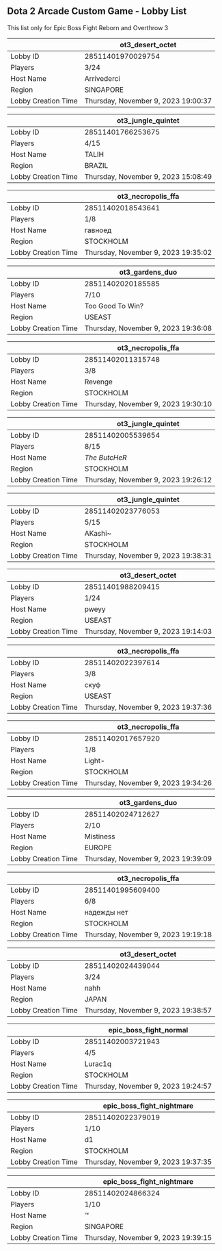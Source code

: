 ## Dota 2 Arcade Custom Game - Lobby List

This list only for Epic Boss Fight Reborn and Overthrow 3

|  | ot3_desert_octet |
| ------ | ------ |
| Lobby ID | 28511401970029754 |
| Players | 3/24 |
| Host Name | Arrivederci |
| Region | SINGAPORE |
| Lobby Creation Time | Thursday, November 9, 2023 19:00:37 |


|  | ot3_jungle_quintet |
| ------ | ------ |
| Lobby ID | 28511401766253675 |
| Players | 4/15 |
| Host Name | TALIH |
| Region | BRAZIL |
| Lobby Creation Time | Thursday, November 9, 2023 15:08:49 |


|  | ot3_necropolis_ffa |
| ------ | ------ |
| Lobby ID | 28511402018543641 |
| Players | 1/8 |
| Host Name | гавноед |
| Region | STOCKHOLM |
| Lobby Creation Time | Thursday, November 9, 2023 19:35:02 |


|  | ot3_gardens_duo |
| ------ | ------ |
| Lobby ID | 28511402020185585 |
| Players | 7/10 |
| Host Name | Too Good To Win? |
| Region | USEAST |
| Lobby Creation Time | Thursday, November 9, 2023 19:36:08 |


|  | ot3_necropolis_ffa |
| ------ | ------ |
| Lobby ID | 28511402011315748 |
| Players | 3/8 |
| Host Name | Revenge |
| Region | STOCKHOLM |
| Lobby Creation Time | Thursday, November 9, 2023 19:30:10 |


|  | ot3_jungle_quintet |
| ------ | ------ |
| Lobby ID | 28511402005539654 |
| Players | 8/15 |
| Host Name | _The ButcHeR_ |
| Region | STOCKHOLM |
| Lobby Creation Time | Thursday, November 9, 2023 19:26:12 |


|  | ot3_jungle_quintet |
| ------ | ------ |
| Lobby ID | 28511402023776053 |
| Players | 5/15 |
| Host Name | AKashi~ |
| Region | STOCKHOLM |
| Lobby Creation Time | Thursday, November 9, 2023 19:38:31 |


|  | ot3_desert_octet |
| ------ | ------ |
| Lobby ID | 28511401988209415 |
| Players | 1/24 |
| Host Name | pweyy |
| Region | USEAST |
| Lobby Creation Time | Thursday, November 9, 2023 19:14:03 |


|  | ot3_necropolis_ffa |
| ------ | ------ |
| Lobby ID | 28511402022397614 |
| Players | 3/8 |
| Host Name | скуф |
| Region | USEAST |
| Lobby Creation Time | Thursday, November 9, 2023 19:37:36 |


|  | ot3_necropolis_ffa |
| ------ | ------ |
| Lobby ID | 28511402017657920 |
| Players | 1/8 |
| Host Name | Light- |
| Region | STOCKHOLM |
| Lobby Creation Time | Thursday, November 9, 2023 19:34:26 |


|  | ot3_gardens_duo |
| ------ | ------ |
| Lobby ID | 28511402024712627 |
| Players | 2/10 |
| Host Name | Mistiness |
| Region | EUROPE |
| Lobby Creation Time | Thursday, November 9, 2023 19:39:09 |


|  | ot3_necropolis_ffa |
| ------ | ------ |
| Lobby ID | 28511401995609400 |
| Players | 6/8 |
| Host Name | надежды нет |
| Region | STOCKHOLM |
| Lobby Creation Time | Thursday, November 9, 2023 19:19:18 |


|  | ot3_desert_octet |
| ------ | ------ |
| Lobby ID | 28511402024439044 |
| Players | 3/24 |
| Host Name | nahh |
| Region | JAPAN |
| Lobby Creation Time | Thursday, November 9, 2023 19:38:57 |


|  | epic_boss_fight_normal |
| ------ | ------ |
| Lobby ID | 28511402003721943 |
| Players | 4/5 |
| Host Name | Lurac1q |
| Region | STOCKHOLM |
| Lobby Creation Time | Thursday, November 9, 2023 19:24:57 |


|  | epic_boss_fight_nightmare |
| ------ | ------ |
| Lobby ID | 28511402022379019 |
| Players | 1/10 |
| Host Name | d1 |
| Region | STOCKHOLM |
| Lobby Creation Time | Thursday, November 9, 2023 19:37:35 |


|  | epic_boss_fight_nightmare |
| ------ | ------ |
| Lobby ID | 28511402024866324 |
| Players | 1/10 |
| Host Name | ™ |
| Region | SINGAPORE |
| Lobby Creation Time | Thursday, November 9, 2023 19:39:15 |


